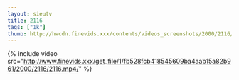 ```yaml
--- 
layout: sieutv
title: 2116
tags: ["1k"]
thumb: http://hwcdn.finevids.xxx/contents/videos_screenshots/2000/2116/preview.mp4.jpg
---
```

{% include video src="http://www.finevids.xxx/get_file/1/fb528fcb418545609ba4aab15a82b961/2000/2116/2116.mp4/" %} 
